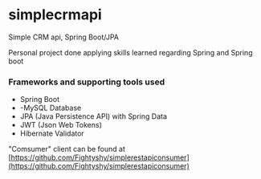 # simplecrmapi
Simple CRM api, Spring Boot/JPA

Personal project done applying skills learned regarding Spring and Spring boot

### Frameworks and supporting tools used
- Spring Boot
- -MySQL Database
- JPA (Java Persistence API) with Spring Data
- JWT (Json Web Tokens)
- Hibernate Validator

"Comsumer" client can be found at [https://github.com/Fightyshy/simplerestapiconsumer](https://github.com/Fightyshy/simplerestapiconsumer)

